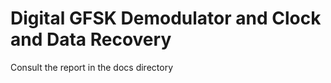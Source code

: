 Digital GFSK Demodulator and Clock and Data Recovery
====================================================
Consult the report in the docs directory
